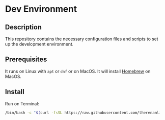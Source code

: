 # Dev Environment

## Description

This repository contains the necessary configuration files and scripts to set up the development environment.

## Prerequisites

It runs on Linux with ```apt``` or ```dnf``` or on MacOS.
It will install [Homebrew](https://brew.sh/) on MacOS.

## Install

Run on Terminal:

```bash
/bin/bash -c "$(curl -fsSL https://raw.githubusercontent.com/therenanlira/dev-environment/main/install-packages.sh)"
```
